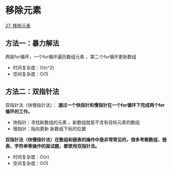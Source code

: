 # 移除元素

[27. 移除元素](https://leetcode.cn/problems/remove-element/)

## 方法一：暴力解法

两层for循环，一个for循环遍历数组元素 ，第二个for循环更新数组

- 时间复杂度：O(n^2)
- 空间复杂度：O(1)

## 方法二：双指针法

双指针法（快慢指针法）： **通过一个快指针和慢指针在一个for循环下完成两个for循环的工作。**

- 快指针：寻找新数组的元素 ，新数组就是不含有目标元素的数组
- 慢指针：指向更新 新数组下标的位置

**双指针法（快慢指针法）在数组和链表的操作中是非常常见的，很多考察数组、链表、字符串等操作的面试题，都使用双指针法。**

- 时间复杂度：O(n)
- 空间复杂度：O(1)
